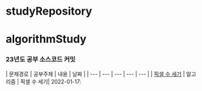 # studyRepository
# algorithmStudy
### 23년도 공부 소스코드 커밋
| 문제경로 | 공부주제 | 내용 | 날짜 |
| --- | --- | --- | --- | --- |
| [픽셀 수 세기](https://github.com/Tiel0043/studyRepository/blob/main/myStudy/src/algorithm/comon/chapter2/Q2H.java) | 알고리즘 | 픽셀 수 세기| 2022-01-17:
